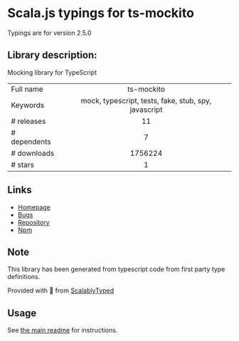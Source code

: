 
# Scala.js typings for ts-mockito

Typings are for version 2.5.0

## Library description:
Mocking library for TypeScript

|                    |                 |
| ------------------ | :-------------: |
| Full name          | ts-mockito |
| Keywords           | mock, typescript, tests, fake, stub, spy, javascript |
| # releases         | 11 |
| # dependents       | 7 |
| # downloads        | 1756224 |
| # stars            | 1 |

## Links
- [Homepage](https://github.com/NagRock/ts-mockito#readme)
- [Bugs](https://github.com/NagRock/ts-mockito/issues)
- [Repository](https://github.com/NagRock/ts-mockito)
- [Npm](https://www.npmjs.com/package/ts-mockito)
    


## Note
This library has been generated from typescript code from first party type definitions.

Provided with :purple_heart: from [ScalablyTyped](https://github.com/oyvindberg/ScalablyTyped)

## Usage
See [the main readme](../../readme.md) for instructions.


